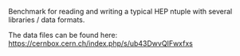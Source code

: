 Benchmark for reading and writing a typical HEP ntuple with several libraries / data formats.

The data files can be found here: https://cernbox.cern.ch/index.php/s/ub43DwvQIFwxfxs
